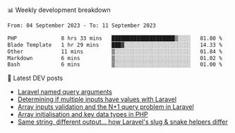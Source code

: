 📊 Weekly development breakdown
<!--START_SECTION:waka-->

```txt
From: 04 September 2023 - To: 11 September 2023

PHP              8 hrs 33 mins   ████████████████████▒░░░░   81.80 %
Blade Template   1 hr 29 mins    ███▓░░░░░░░░░░░░░░░░░░░░░   14.33 %
Other            11 mins         ▒░░░░░░░░░░░░░░░░░░░░░░░░   01.84 %
Markdown         6 mins          ▒░░░░░░░░░░░░░░░░░░░░░░░░   01.02 %
Bash             6 mins          ▒░░░░░░░░░░░░░░░░░░░░░░░░   01.00 %
```

<!--END_SECTION:waka-->

📕 Latest DEV posts
<!-- BLOG-POST-LIST:START -->
- [Laravel named query arguments](https://dev.to/michaelvickersuk/laravel-named-query-arguments-28kd)
- [Determining if multiple inputs have values with Laravel](https://dev.to/michaelvickersuk/determining-if-multiple-inputs-have-values-with-laravel-km6)
- [Array inputs validation and the N+1 query problem in Laravel](https://dev.to/michaelvickersuk/array-inputs-validation-and-the-n1-query-problem-in-laravel-2agb)
- [Array initialisation and key data types in PHP](https://dev.to/michaelvickersuk/array-initialisation-and-key-data-types-in-php-1e5b)
- [Same string, different output... how Laravel&#39;s slug &amp; snake helpers differ](https://dev.to/michaelvickersuk/same-string-different-output-how-laravels-slug-snake-helpers-differ-1ccj)
<!-- BLOG-POST-LIST:END -->
